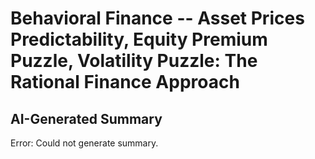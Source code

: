 # Behavioral Finance -- Asset Prices Predictability, Equity Premium   Puzzle, Volatility Puzzle: The Rational Finance Approach

## AI-Generated Summary

Error: Could not generate summary.